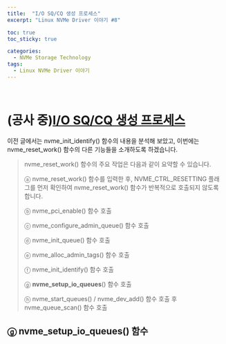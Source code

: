 ```yaml
---
title:  "I/O SQ/CQ 생성 프로세스"
excerpt: "Linux NVMe Driver 이야기 #8"

toc: true
toc_sticky: true

categories:
  - NVMe Storage Technology
tags:
  - Linux NVMe Driver 이야기
---
```


<br>

# (공사 중)[I/O SQ/CQ 생성 프로세스](https://mp.weixin.qq.com/s?__biz=MzIwNTUxNDgwNg==&mid=2247484494&idx=1&sn=3e26d16a1ea3c4a4b1c6a8421a3c46cc&chksm=972ef517a0597c01ed9648bf303afedf57b8510d42438f42a790050c0cc4731116e082a50eda&scene=21#wechat_redirect)

이전 글에서는 nvme_init_identify() 함수의 내용을 분석해 보았고, 이번에는 nvme_reset_work() 함수의 다른 기능들을 소개하도록 하겠습니다.

> nvme_reset_work() 함수의 주요 작업은 다음과 같이 요약할 수 있습니다.
>
> ⓐ nvme_reset_work() 함수를 입력한 후, NVME_CTRL_RESETTING 플래그를 먼저 확인하여 nvme_reset_work() 함수가 반복적으로 호출되지 않도록 합니다.
>
> ⓑ nvme_pci_enable() 함수 호출
>
> ⓒ nvme_configure_admin_queue() 함수 호출
>
> ⓓ nvme_init_queue() 함수 호출
>
> ⓔ nvme_alloc_admin_tags() 함수 호출
>
> ⓕ nvme_init_identify() 함수 호출
>
> ⓖ **nvme_setup_io_queues**() 함수 호출
>
> ⓗ nvme_start_queues() / nvme_dev_add() 함수 호출 후 nvme_queue_scan() 함수 호출



## ⓖ **nvme_setup_io_queues**() 함수
